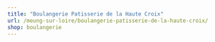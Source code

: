 ```yaml
---
title: "Boulangerie Patisserie de la Haute Croix"
url: /meung-sur-loire/boulangerie-patisserie-de-la-haute-croix/
shop: boulangerie
---
```

